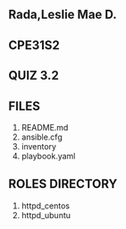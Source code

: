 ## Rada,Leslie Mae D.
## CPE31S2
## QUIZ 3.2

## FILES

1. README.md
2. ansible.cfg
3. inventory
4. playbook.yaml

## ROLES DIRECTORY

1. httpd_centos
2. httpd_ubuntu
